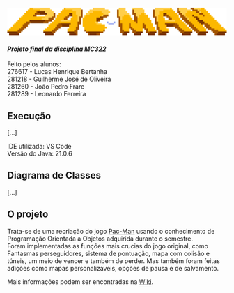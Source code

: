 ![Logo](src/misc/logoGrande.png)
#### *Projeto final da disciplina MC322*

Feito pelos alunos:<br>
276617 - Lucas Henrique Bertanha<br>
281218 - Guilherme José de Oliveira<br>
281260 - João Pedro Frare<br>
281289 - Leonardo Ferreira<br>

## Execução

[...]

IDE utilizada: VS Code<br>
Versão do Java: 21.0.6<br>

## Diagrama de Classes

[...]

## O projeto

Trata-se de uma recriação do jogo [Pac-Man][1] usando o conhecimento de Programação Orientada a Objetos adquirida durante o semestre.<br>
Foram implementadas as funções mais crucias do jogo original, como Fantasmas perseguidores, sistema de pontuação, mapa com colisão e túneis, um meio de vencer e também de perder. Mas também foram feitas adições como mapas personalizáveis, opções de pausa e de salvamento.<br>

Mais informações podem ser encontradas na [Wiki][2].<br>

[1]: <https://pt.wikipedia.org/wiki/Pac-Man> "Ver na Wikipédia"
[2]: <https://github.com/lucasUnicamp/projetoFinal/wiki> "Ir para a Wiki"
